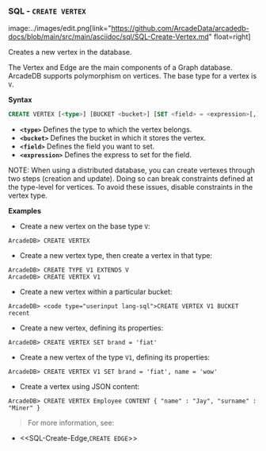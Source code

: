 
### SQL - `CREATE VERTEX` 
image:../images/edit.png[link="https://github.com/ArcadeData/arcadedb-docs/blob/main/src/main/asciidoc/sql/SQL-Create-Vertex.md" float=right]

Creates a new vertex in the database.

The Vertex and Edge are the main components of a Graph database.  ArcadeDB supports polymorphism on vertices.  The base type for a vertex is `V`.


**Syntax**

```sql
CREATE VERTEX [<type>] [BUCKET <bucket>] [SET <field> = <expression>[,]*]
```

- **`<type>`** Defines the type to which the vertex belongs.
- **`<bucket>`** Defines the bucket in which it stores the vertex.
- **`<field>`** Defines the field you want to set.
- **`<expression>`** Defines the express to set for the field.

NOTE: When using a distributed database, you can create vertexes through two steps (creation and update).  Doing so can break constraints defined at the type-level for vertices.  To avoid these issues, disable constraints in the vertex type.

**Examples**

- Create a new vertex on the base type `V`:

```
ArcadeDB> CREATE VERTEX
```

- Create a new vertex type, then create a vertex in that type:

```
ArcadeDB> CREATE TYPE V1 EXTENDS V
ArcadeDB> CREATE VERTEX V1
```

- Create a new vertex within a particular bucket:

```
ArcadeDB> <code type="userinput lang-sql">CREATE VERTEX V1 BUCKET recent
```

- Create a new vertex, defining its properties:

```
ArcadeDB> CREATE VERTEX SET brand = 'fiat'
```

- Create a new vertex of the type `V1`, defining its properties:

```
ArcadeDB> CREATE VERTEX V1 SET brand = 'fiat', name = 'wow'
```

- Create a vertex using JSON content:

```
ArcadeDB> CREATE VERTEX Employee CONTENT { "name" : "Jay", "surname" : "Miner" }
```

>For more information, see:

- <<SQL-Create-Edge,`CREATE EDGE`>>
